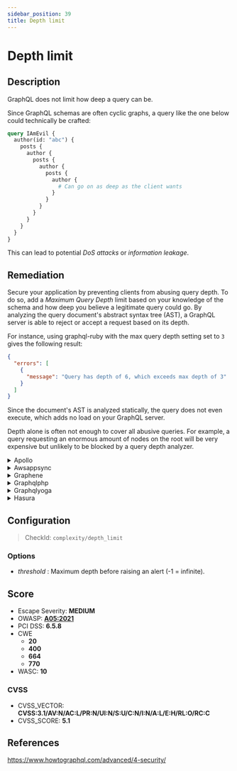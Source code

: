 ```yaml
---
sidebar_position: 39
title: Depth limit
---
```


# Depth limit

## Description

GraphQL does not limit how deep a query can be.

Since GraphQL schemas are often cyclic graphs, a query like the one below could technically be crafted:

```graphql
query IAmEvil {
  author(id: "abc") {
    posts {
      author {
        posts {
          author {
            posts {
              author {
                # Can go on as deep as the client wants
              }
            }
          }
        }
      }
    }
  }
}
```

This can lead to potential *DoS attacks* or *information leakage*.

## Remediation

Secure your application by preventing clients from abusing query depth.
To do so, add a *Maximum Query Depth* limit based on your knowledge of the schema and how deep you believe a legitimate query could go.
By analyzing the query document's abstract syntax tree (AST), a GraphQL server is able to reject or accept a request based on its depth.

For instance, using graphql-ruby with the max query depth setting set to `3` gives the following result:

```json
{
  "errors": [
    {
      "message": "Query has depth of 6, which exceeds max depth of 3"
    }
  ]
}
```

Since the document's AST is analyzed statically, the query does not even execute, which adds no load on your GraphQL server.

Depth alone is often not enough to cover all abusive queries. For example, a query requesting an enormous amount of nodes on the root will be very expensive but unlikely to be blocked by a query depth analyzer.


<details>
    <summary>Apollo</summary>

This remediation is supported by our [GraphQL Armor](https://github.com/Escape-Technologies/graphql-armor) middleware.

You can also limit the depth of queries with the very light [graphql-depth-limit](https://www.npmjs.com/package/graphql-depth-limit) library.

Check how deep legitimate queries should be and set a maximum depth accordingly.

```javascript
import depthLimit from 'graphql-depth-limit'

const server = new ApolloServer({
  // ...
  validationRules: [depthLimit(5)]
});
```

Source: <https://escape.tech/blog/9-graphql-security-best-practices/>.


</details>

<details>
    <summary>Awsappsync</summary>

For now, AppSync does not allow out-of-the-box query depth limit configuration.

This can however be bypassed by implementing depth limit using Velocity Template Language VTL in Escape's Resolver.
Below is an example of using the Matches regex to determine the length of selectionSetList.
This example enforces a depth limit of 3 and can be added inside of an AppSync resolver function.
```
#set($selectionSetList = $ctx.info.selectionSetList)

#foreach ($item in $selectionSetList)
  #if($item.matches(".*/.*/./."))
    $util.error("Error: Queries with more than 3 levels found. At level - $item")
  #end
#end
#return($ctx.prev.result)
```
Source: https://robertbulmer.medium.com/aws-appsync-rate-and-max-depth-limiting-c536e5ba43d6.


</details>

<details>
    <summary>Graphene</summary>

With `graphene-django`, it is possible to implement a custom GraphQL backend to limit query complexity, such as this one:
[graphene-django query cost analysis / complexity limits](https://gist.github.com/thibaudlabat/7b86f1a4da34eccfbfa524ca7359e87c).


</details>

<details>
    <summary>Graphqlphp</summary>

```php
use GraphQL\GraphQL;
use GraphQL\Validator\Rules\QueryDepth;
use GraphQL\Validator\DocumentValidator;

$rule = new QueryDepth($maxDepth = 10);
DocumentValidator::addRule($rule);

GraphQL::executeQuery(/*...*/);
```

Source: https://github.com/webonyx/graphql-php/blob/master/docs/security.md#limiting-query-depth.


</details>

<details>
    <summary>Graphqlyoga</summary>

This remediation is supported by our [GraphQL Armor](https://github.com/Escape-Technologies/graphql-armor) middleware.

You can also use the standalone [envelop plugin](https://www.npmjs.com/package/@escape.tech/graphql-armor-max-depth).


</details>

<details>
    <summary>Hasura</summary>

Hasura allows for manual query depth limit configuration directly in the security settings:
- Go to Project Console > Security Settings > API Limits.
- Click on "Global".
- Set a depth limit (e.g., 3).


</details>

## Configuration

> CheckId: `complexity/depth_limit`

### Options

- *threshold* : Maximum depth before raising an alert (-1 = infinite).




## Score

- Escape Severity: **<span className="medium-severity">MEDIUM</span>**
- OWASP: **[A05:2021](https://owasp.org/Top10/A05_2021-Security_Misconfiguration/)**
- PCI DSS: **6.5.8**
- CWE
  - **20**
  - **400**
  - **664**
  - **770**
- WASC: **10**



### CVSS

- CVSS_VECTOR: **CVSS:3.1/AV:N/AC:L/PR:N/UI:N/S:U/C:N/I:N/A:L/E:H/RL:O/RC:C**
- CVSS_SCORE: **5.1**

## References

https://www.howtographql.com/advanced/4-security/
